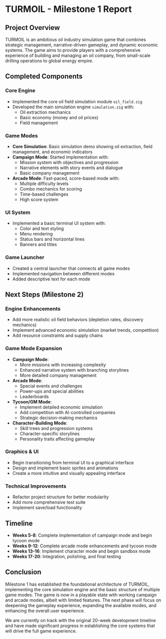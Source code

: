 # TURMOIL - Milestone 1 Report

## Project Overview

TURMOIL is an ambitious oil industry simulation game that combines strategic management, narrative-driven gameplay, and dynamic economic systems. The game aims to provide players with a comprehensive experience of building and managing an oil company, from small-scale drilling operations to global energy empire.

## Completed Components

### Core Engine
- Implemented the core oil field simulation module `oil_field.zig`
- Developed the main simulation engine `simulation.zig` with:
  - Oil extraction mechanics
  - Basic economy (money and oil prices)
  - Field management

### Game Modes
- **Core Simulation**: Basic simulation demo showing oil extraction, field management, and economic indicators
- **Campaign Mode**: Started implementation with:
  - Mission system with objectives and progression
  - Narrative elements with story events and dialogue
  - Basic company management
- **Arcade Mode**: Fast-paced, score-based mode with:
  - Multiple difficulty levels
  - Combo mechanics for scoring
  - Time-based challenges
  - High score system

### UI System
- Implemented a basic terminal UI system with:
  - Color and text styling
  - Menu rendering
  - Status bars and horizontal lines
  - Banners and titles

### Game Launcher
- Created a central launcher that connects all game modes
- Implemented navigation between different modes
- Added descriptive text for each mode

## Next Steps (Milestone 2)

### Engine Enhancements
- Add more realistic oil field behaviors (depletion rates, discovery mechanics)
- Implement advanced economic simulation (market trends, competition)
- Add resource constraints and supply chains

### Game Mode Expansion
- **Campaign Mode**:
  - More missions with increasing complexity
  - Enhanced narrative system with branching storylines
  - More detailed company management
- **Arcade Mode**:
  - Special events and challenges
  - Power-ups and special abilities
  - Leaderboards
- **Tycoon/GM Mode**:
  - Implement detailed economic simulation
  - Add competition with AI-controlled companies
  - Strategic decision-making mechanics
- **Character-Building Mode**:
  - Skill trees and progression systems
  - Character-specific storylines
  - Personality traits affecting gameplay

### Graphics & UI
- Begin transitioning from terminal UI to a graphical interface
- Design and implement basic sprites and animations
- Create a more intuitive and visually appealing interface

### Technical Improvements
- Refactor project structure for better modularity
- Add more comprehensive test suite
- Implement save/load functionality

## Timeline

- **Weeks 5-8**: Complete implementation of campaign mode and begin tycoon mode
- **Weeks 9-12**: Complete arcade mode enhancements and tycoon mode
- **Weeks 13-16**: Implement character mode and begin sandbox mode
- **Weeks 17-20**: Integration, polishing, and final testing

## Conclusion

Milestone 1 has established the foundational architecture of TURMOIL, implementing the core simulation engine and the basic structure of multiple game modes. The game is now in a playable state with working campaign and arcade modes, albeit with limited features. The next phase will focus on deepening the gameplay experience, expanding the available modes, and enhancing the overall user experience.

We are currently on track with the original 20-week development timeline and have made significant progress in establishing the core systems that will drive the full game experience. 